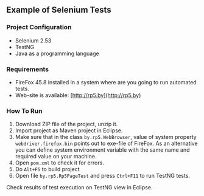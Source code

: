 ## Example of Selenium Tests

### Project Configuration
- Selenium 2.53
- TestNG
- Java as a programming language 

### Requirements
* FireFox 45.8 installed in a system where are you going to run automated tests.
* Web-site is available: [http://rp5.by](http://rp5.by)  

### How To Run 
1. Download ZIP file of the project, unzip it. 
2. Import project as Maven project in Eclipse.
3. Make sure that in the class `by.rp5.WebBrowser`, value of system property `webdriver.firefox.bin` points out to exe-file of FireFox. As an alternative you can define system environment variable with the same name and required value on your machine.  
4. Open `pom.xml` to check it for errors. 
5. Do `Alt+F5` to build project
6. Open file `by.rp5.Rp5PageTest` and press `Ctrl+F11` to run TestNG tests.   

Check results of test execution on TestNG view in Eclipse.

